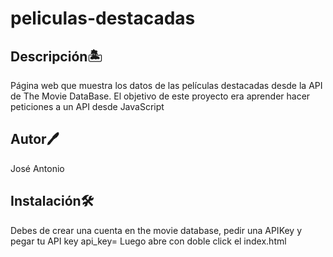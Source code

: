# peliculas-destacadas

## Descripción🏝️
Página web que muestra los datos de las películas destacadas desde la API de The Movie DataBase.
El objetivo de este proyecto era aprender hacer peticiones a un API desde JavaScript

## Autor🖊️
José Antonio

## Instalación🛠️
Debes de crear una cuenta en the movie database, pedir una APIKey y pegar tu API key api_key= Luego abre con doble click el index.html
